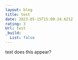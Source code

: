 ```yaml
---
layout: blog
title: test
date: 2023-05-15T15:09:24.621Z
rating: 3
Url: test
_build:
  List: false
---
```

test does this appear?